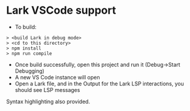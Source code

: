 # Lark VSCode support

- To build:

```
> <build Lark in debug mode>
> <cd to this directory>
> npm install
> npm run compile
```

- Once build successfully, open this project and run it (Debug->Start Debugging)
- A new VS Code instance will open
- Open a Lark file, and in the Output for the Lark LSP interactions, you should see
  LSP messages

Syntax highlighting also provided.
